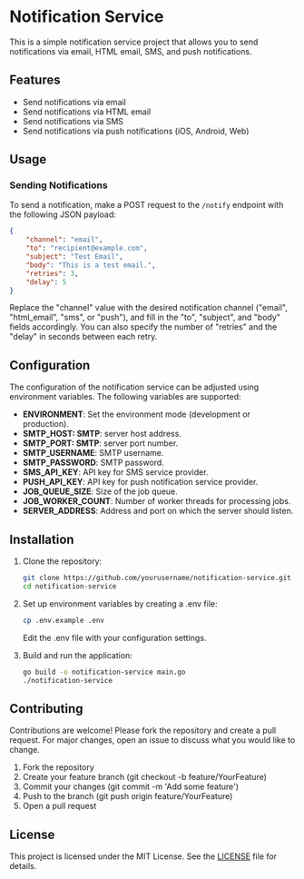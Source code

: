# Notification Service

This is a simple notification service project that allows you to send notifications via email, HTML email, SMS, and push notifications.

## Features

- Send notifications via email
- Send notifications via HTML email
- Send notifications via SMS
- Send notifications via push notifications (iOS, Android, Web)

## Usage

### Sending Notifications

To send a notification, make a POST request to the `/notify` endpoint with the following JSON payload:

```json
{
    "channel": "email",
    "to": "recipient@example.com",
    "subject": "Test Email",
    "body": "This is a test email.",
    "retries": 3,
    "delay": 5
}
```
Replace the "channel" value with the desired notification channel ("email", "html_email", "sms", or "push"), and fill in the "to", "subject", and "body" fields accordingly. You can also specify the number of "retries" and the "delay" in seconds between each retry.

## Configuration
The configuration of the notification service can be adjusted using environment variables. The following variables are supported:

- **ENVIRONMENT**: Set the environment mode (development or production).
- **SMTP_HOST: SMTP**: server host address.
- **SMTP_PORT: SMTP**: server port number.
- **SMTP_USERNAME**: SMTP username.
- **SMTP_PASSWORD**: SMTP password.
- **SMS_API_KEY**: API key for SMS service provider.
- **PUSH_API_KEY**: API key for push notification service provider.
- **JOB_QUEUE_SIZE**: Size of the job queue.
- **JOB_WORKER_COUNT**: Number of worker threads for processing jobs.
- **SERVER_ADDRESS**: Address and port on which the server should listen.
## Installation
1. Clone the repository:
    ```sh
    git clone https://github.com/yourusername/notification-service.git
    cd notification-service
    ```
2. Set up environment variables by creating a .env file:
    ```sh
    cp .env.example .env
    ```
    Edit the .env file with your configuration settings.

3. Build and run the application:
    ```sh
    go build -o notification-service main.go
    ./notification-service
    ```
## Contributing
Contributions are welcome! Please fork the repository and create a pull request. For major changes, open an issue to discuss what you would like to change.

1. Fork the repository
2. Create your feature branch (git checkout -b feature/YourFeature)
3. Commit your changes (git commit -m 'Add some feature')
4. Push to the branch (git push origin feature/YourFeature)
5. Open a pull request

## License
This project is licensed under the MIT License. See the [LICENSE](LICENSE) file for details.
